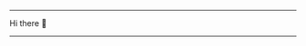 --------------------------------------------

Hi there 👋

--------------------------------------------
